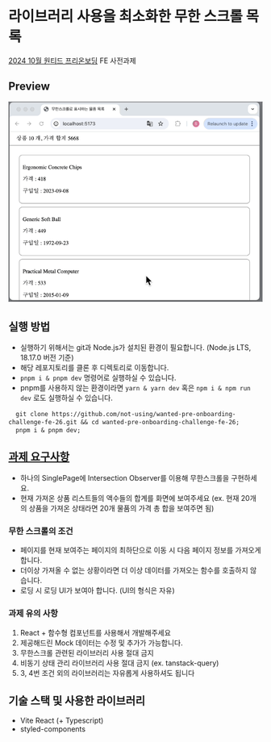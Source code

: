 # 라이브러리 사용을 최소화한 무한 스크롤 목록
[2024 10월 원티드 프리온보딩](https://www.wanted.co.kr/events/pre_challenge_fe_26) FE 사전과제

## Preview
![preview](/docs/preview.gif)

## 실행 방법

- 실행하기 위해서는 git과 Node.js가 설치된 환경이 필요합니다. (Node.js LTS, 18.17.0 버전 기준)
- 해당 레포지토리를 클론 후 디렉토리로 이동합니다.
- `pnpm i & pnpm dev` 명령어로 실행하실 수 있습니다.
- pnpm를 사용하지 않는 환경이라면
  `yarn & yarn dev` 혹은 `npm i & npm run dev` 로도 실행하실 수 있습니다.

```
  git clone https://github.com/not-using/wanted-pre-onboarding-challenge-fe-26.git && cd wanted-pre-onboarding-challenge-fe-26;
  pnpm i & pnpm dev;
```

## [과제 요구사항](https://gist.github.com/goldfrosch/034b966075059447efa1c00476849d68)

- 하나의 SinglePage에 Intersection Observer를 이용해 무한스크롤을 구현하세요.
- 현재 가져온 상품 리스트들의 액수들의 합계를 화면에 보여주세요 (ex. 현재 20개의 상품을 가져온 상태라면 20개 물품의 가격 총 합을 보여주면 됨)

### 무한 스크롤의 조건

- 페이지를 현재 보여주는 페이지의 최하단으로 이동 시 다음 페이지 정보를 가져오게 합니다.
- 더이상 가져올 수 없는 상황이라면 더 이상 데이터를 가져오는 함수를 호출하지 않습니다.
- 로딩 시 로딩 UI가 보여아 합니다. (UI의 형식은 자유)

### 과제 유의 사항

1. React + 함수형 컴포넌트를 사용해서 개발해주세요
2. 제공해드린 Mock 데이터는 수정 및 추가가 가능합니다.
3. 무한스크롤 관련된 라이브러리 사용 절대 금지
4. 비동기 상태 관리 라이브러리 사용 절대 금지 (ex. tanstack-query)
5. 3, 4번 조건 외의 라이브러리는 자유롭게 사용하셔도 됩니다


## 기술 스택 및 사용한 라이브러리

- Vite React (+ Typescript)
- styled-components